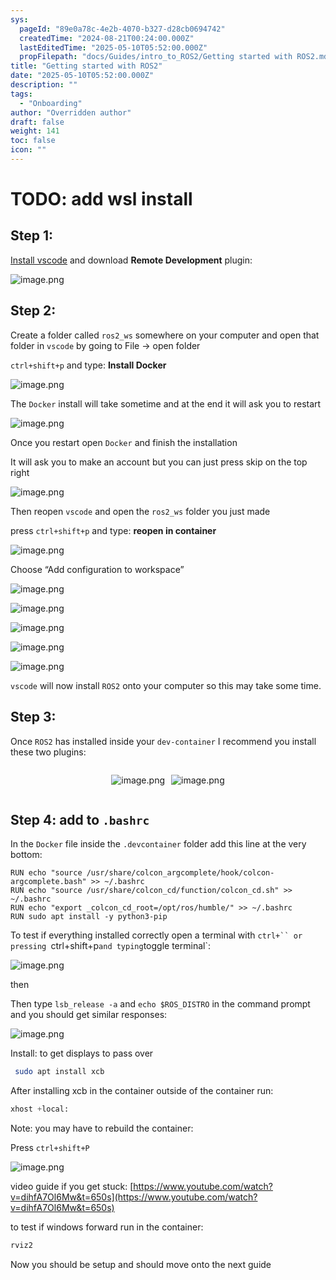 ```yaml
---
sys:
  pageId: "89e0a78c-4e2b-4070-b327-d28cb0694742"
  createdTime: "2024-08-21T00:24:00.000Z"
  lastEditedTime: "2025-05-10T05:52:00.000Z"
  propFilepath: "docs/Guides/intro_to_ROS2/Getting started with ROS2.md"
title: "Getting started with ROS2"
date: "2025-05-10T05:52:00.000Z"
description: ""
tags:
  - "Onboarding"
author: "Overridden author"
draft: false
weight: 141
toc: false
icon: ""
---
```


# TODO: add wsl install

## Step 1:

[Install vscode](https://code.visualstudio.com/download) and download **Remote Development** plugin:

![image.png](https://prod-files-secure.s3.us-west-2.amazonaws.com/d518164a-d88e-44d1-a4ee-3adb3bd8bce0/efb52993-1881-4a40-b95e-6f020334f022/image.png?X-Amz-Algorithm=AWS4-HMAC-SHA256&X-Amz-Content-Sha256=UNSIGNED-PAYLOAD&X-Amz-Credential=ASIAZI2LB4663AB4J35K%2F20250525%2Fus-west-2%2Fs3%2Faws4_request&X-Amz-Date=20250525T061131Z&X-Amz-Expires=3600&X-Amz-Security-Token=IQoJb3JpZ2luX2VjEF0aCXVzLXdlc3QtMiJIMEYCIQD9ywJVVHdoUk1uds4hURXyFS1l%2BrmFz2Pi%2BnmH7AyfYgIhAOHlYHZ7VQ9WrMzOeXfUyF0gk6ZJJymxlng9500BRGEqKv8DCCYQABoMNjM3NDIzMTgzODA1IgxV0Ddn74JGfl1rQH0q3AOJSmIa0scFFOfkXIug1bM%2B11gHPodHJVDVgBdc7VzlYPyWiMv%2B0Tg9ygnuJItBIvDsvwpckaVI6J1sOb9ZFq8jW%2FPQTQf89RW0edk2cuqdsp08kVh%2B2gKm2InjHGjTRYh2wSYmLhKb8YlaUxhiBqFV91v9l5shtPidAuDmWCsQdELYujEk6u2TsU6DLX8f%2BHLsIuX0tfwvo0HjATcXl%2BvzgJYhGydfnOB6RWeZGnWRMFJoUYzZKMkgCG%2Ft%2BwY0g%2BwsbZ1v8gVnFF2Rp%2BQKg7CcSOwm420eDXKK3ejgfE4uLBTg4MAX%2Bli2aL%2B1%2FNSiaq0q%2BDVEU7mKSaG%2Br%2BwnMm2DT8AF1nveRj1AMxIeXDDrElstLBMYSFIoUvdmax7NliBJwcxfwTq0MiGQzQADmg3CYOUJdxtnWo2xWPTTKkNz%2BQSGjVRjGrM%2F%2B%2BOkz6yQArYcM61qQslPOu5H80orU%2BJP63OYLWL0laI0JSuRTrKIO%2BBEsyjZzU23v2n6%2BoylD%2FZQfgFWv7m32WDcgDVZNRsXmb9hkA4dONwABWYjeuNAVGGOa5Oq4M48GVk783t%2B29f8i4CtHl26NxkvXHzToUdhoSg4ox1BXRObIl9l4ZiVIGVPAgm8UyFfYvouuTCpucrBBjqkATr5eKni9LhDNEtN09EStTZlB1PWROK2r%2FcGOq4t852h%2FQL6rp6dtxVA%2Bt4HMFGscwuw%2BnYrkkvD76hvl2TePh1hILeIIJ2rqiDgW1RZ8bGr1%2F2B8yDxTcBmJEsx%2BCLE89z2922K5eSBFNCqf%2FPswDI6VUUsnxbqvSDjiVi%2FMxxLUNuAnc8VCYOsBOVVqSpN9j9PoTgGPQO2aoG%2BZuMGLZDveUY2&X-Amz-Signature=0ea0c599107c902e5cbb315c8b27945b7b554a910532559238e234319d50ff5f&X-Amz-SignedHeaders=host&x-id=GetObject)

## Step 2:

Create a folder called `ros2_ws` somewhere on your computer and open that folder in `vscode` by going to File → open folder 

`ctrl+shift+p` and type: **Install Docker**

![image.png](https://prod-files-secure.s3.us-west-2.amazonaws.com/d518164a-d88e-44d1-a4ee-3adb3bd8bce0/2269dc0e-1cd5-47ff-bceb-c04ad9b2eab0/image.png?X-Amz-Algorithm=AWS4-HMAC-SHA256&X-Amz-Content-Sha256=UNSIGNED-PAYLOAD&X-Amz-Credential=ASIAZI2LB4663AB4J35K%2F20250525%2Fus-west-2%2Fs3%2Faws4_request&X-Amz-Date=20250525T061131Z&X-Amz-Expires=3600&X-Amz-Security-Token=IQoJb3JpZ2luX2VjEF0aCXVzLXdlc3QtMiJIMEYCIQD9ywJVVHdoUk1uds4hURXyFS1l%2BrmFz2Pi%2BnmH7AyfYgIhAOHlYHZ7VQ9WrMzOeXfUyF0gk6ZJJymxlng9500BRGEqKv8DCCYQABoMNjM3NDIzMTgzODA1IgxV0Ddn74JGfl1rQH0q3AOJSmIa0scFFOfkXIug1bM%2B11gHPodHJVDVgBdc7VzlYPyWiMv%2B0Tg9ygnuJItBIvDsvwpckaVI6J1sOb9ZFq8jW%2FPQTQf89RW0edk2cuqdsp08kVh%2B2gKm2InjHGjTRYh2wSYmLhKb8YlaUxhiBqFV91v9l5shtPidAuDmWCsQdELYujEk6u2TsU6DLX8f%2BHLsIuX0tfwvo0HjATcXl%2BvzgJYhGydfnOB6RWeZGnWRMFJoUYzZKMkgCG%2Ft%2BwY0g%2BwsbZ1v8gVnFF2Rp%2BQKg7CcSOwm420eDXKK3ejgfE4uLBTg4MAX%2Bli2aL%2B1%2FNSiaq0q%2BDVEU7mKSaG%2Br%2BwnMm2DT8AF1nveRj1AMxIeXDDrElstLBMYSFIoUvdmax7NliBJwcxfwTq0MiGQzQADmg3CYOUJdxtnWo2xWPTTKkNz%2BQSGjVRjGrM%2F%2B%2BOkz6yQArYcM61qQslPOu5H80orU%2BJP63OYLWL0laI0JSuRTrKIO%2BBEsyjZzU23v2n6%2BoylD%2FZQfgFWv7m32WDcgDVZNRsXmb9hkA4dONwABWYjeuNAVGGOa5Oq4M48GVk783t%2B29f8i4CtHl26NxkvXHzToUdhoSg4ox1BXRObIl9l4ZiVIGVPAgm8UyFfYvouuTCpucrBBjqkATr5eKni9LhDNEtN09EStTZlB1PWROK2r%2FcGOq4t852h%2FQL6rp6dtxVA%2Bt4HMFGscwuw%2BnYrkkvD76hvl2TePh1hILeIIJ2rqiDgW1RZ8bGr1%2F2B8yDxTcBmJEsx%2BCLE89z2922K5eSBFNCqf%2FPswDI6VUUsnxbqvSDjiVi%2FMxxLUNuAnc8VCYOsBOVVqSpN9j9PoTgGPQO2aoG%2BZuMGLZDveUY2&X-Amz-Signature=86fc0a078dc55487a769b10220373a72a259293991474f2abdd5d2ddce39ed84&X-Amz-SignedHeaders=host&x-id=GetObject)

The `Docker` install will take sometime and at the end it will ask you to restart

![image.png](https://prod-files-secure.s3.us-west-2.amazonaws.com/d518164a-d88e-44d1-a4ee-3adb3bd8bce0/ed233f78-be33-4b1f-b89c-9c346c0e961e/image.png?X-Amz-Algorithm=AWS4-HMAC-SHA256&X-Amz-Content-Sha256=UNSIGNED-PAYLOAD&X-Amz-Credential=ASIAZI2LB4663AB4J35K%2F20250525%2Fus-west-2%2Fs3%2Faws4_request&X-Amz-Date=20250525T061131Z&X-Amz-Expires=3600&X-Amz-Security-Token=IQoJb3JpZ2luX2VjEF0aCXVzLXdlc3QtMiJIMEYCIQD9ywJVVHdoUk1uds4hURXyFS1l%2BrmFz2Pi%2BnmH7AyfYgIhAOHlYHZ7VQ9WrMzOeXfUyF0gk6ZJJymxlng9500BRGEqKv8DCCYQABoMNjM3NDIzMTgzODA1IgxV0Ddn74JGfl1rQH0q3AOJSmIa0scFFOfkXIug1bM%2B11gHPodHJVDVgBdc7VzlYPyWiMv%2B0Tg9ygnuJItBIvDsvwpckaVI6J1sOb9ZFq8jW%2FPQTQf89RW0edk2cuqdsp08kVh%2B2gKm2InjHGjTRYh2wSYmLhKb8YlaUxhiBqFV91v9l5shtPidAuDmWCsQdELYujEk6u2TsU6DLX8f%2BHLsIuX0tfwvo0HjATcXl%2BvzgJYhGydfnOB6RWeZGnWRMFJoUYzZKMkgCG%2Ft%2BwY0g%2BwsbZ1v8gVnFF2Rp%2BQKg7CcSOwm420eDXKK3ejgfE4uLBTg4MAX%2Bli2aL%2B1%2FNSiaq0q%2BDVEU7mKSaG%2Br%2BwnMm2DT8AF1nveRj1AMxIeXDDrElstLBMYSFIoUvdmax7NliBJwcxfwTq0MiGQzQADmg3CYOUJdxtnWo2xWPTTKkNz%2BQSGjVRjGrM%2F%2B%2BOkz6yQArYcM61qQslPOu5H80orU%2BJP63OYLWL0laI0JSuRTrKIO%2BBEsyjZzU23v2n6%2BoylD%2FZQfgFWv7m32WDcgDVZNRsXmb9hkA4dONwABWYjeuNAVGGOa5Oq4M48GVk783t%2B29f8i4CtHl26NxkvXHzToUdhoSg4ox1BXRObIl9l4ZiVIGVPAgm8UyFfYvouuTCpucrBBjqkATr5eKni9LhDNEtN09EStTZlB1PWROK2r%2FcGOq4t852h%2FQL6rp6dtxVA%2Bt4HMFGscwuw%2BnYrkkvD76hvl2TePh1hILeIIJ2rqiDgW1RZ8bGr1%2F2B8yDxTcBmJEsx%2BCLE89z2922K5eSBFNCqf%2FPswDI6VUUsnxbqvSDjiVi%2FMxxLUNuAnc8VCYOsBOVVqSpN9j9PoTgGPQO2aoG%2BZuMGLZDveUY2&X-Amz-Signature=eee2833df2a9f0a9edda251acbd3dab8605352c8cdc67c1a99b0a74aa70ebb98&X-Amz-SignedHeaders=host&x-id=GetObject)

Once you restart open `Docker` and finish the installation

It will ask you to make an account but you can just press skip on the top right

![image.png](https://prod-files-secure.s3.us-west-2.amazonaws.com/d518164a-d88e-44d1-a4ee-3adb3bd8bce0/21010ad9-1659-4fd9-9f59-9932a09b2a3d/image.png?X-Amz-Algorithm=AWS4-HMAC-SHA256&X-Amz-Content-Sha256=UNSIGNED-PAYLOAD&X-Amz-Credential=ASIAZI2LB4663AB4J35K%2F20250525%2Fus-west-2%2Fs3%2Faws4_request&X-Amz-Date=20250525T061131Z&X-Amz-Expires=3600&X-Amz-Security-Token=IQoJb3JpZ2luX2VjEF0aCXVzLXdlc3QtMiJIMEYCIQD9ywJVVHdoUk1uds4hURXyFS1l%2BrmFz2Pi%2BnmH7AyfYgIhAOHlYHZ7VQ9WrMzOeXfUyF0gk6ZJJymxlng9500BRGEqKv8DCCYQABoMNjM3NDIzMTgzODA1IgxV0Ddn74JGfl1rQH0q3AOJSmIa0scFFOfkXIug1bM%2B11gHPodHJVDVgBdc7VzlYPyWiMv%2B0Tg9ygnuJItBIvDsvwpckaVI6J1sOb9ZFq8jW%2FPQTQf89RW0edk2cuqdsp08kVh%2B2gKm2InjHGjTRYh2wSYmLhKb8YlaUxhiBqFV91v9l5shtPidAuDmWCsQdELYujEk6u2TsU6DLX8f%2BHLsIuX0tfwvo0HjATcXl%2BvzgJYhGydfnOB6RWeZGnWRMFJoUYzZKMkgCG%2Ft%2BwY0g%2BwsbZ1v8gVnFF2Rp%2BQKg7CcSOwm420eDXKK3ejgfE4uLBTg4MAX%2Bli2aL%2B1%2FNSiaq0q%2BDVEU7mKSaG%2Br%2BwnMm2DT8AF1nveRj1AMxIeXDDrElstLBMYSFIoUvdmax7NliBJwcxfwTq0MiGQzQADmg3CYOUJdxtnWo2xWPTTKkNz%2BQSGjVRjGrM%2F%2B%2BOkz6yQArYcM61qQslPOu5H80orU%2BJP63OYLWL0laI0JSuRTrKIO%2BBEsyjZzU23v2n6%2BoylD%2FZQfgFWv7m32WDcgDVZNRsXmb9hkA4dONwABWYjeuNAVGGOa5Oq4M48GVk783t%2B29f8i4CtHl26NxkvXHzToUdhoSg4ox1BXRObIl9l4ZiVIGVPAgm8UyFfYvouuTCpucrBBjqkATr5eKni9LhDNEtN09EStTZlB1PWROK2r%2FcGOq4t852h%2FQL6rp6dtxVA%2Bt4HMFGscwuw%2BnYrkkvD76hvl2TePh1hILeIIJ2rqiDgW1RZ8bGr1%2F2B8yDxTcBmJEsx%2BCLE89z2922K5eSBFNCqf%2FPswDI6VUUsnxbqvSDjiVi%2FMxxLUNuAnc8VCYOsBOVVqSpN9j9PoTgGPQO2aoG%2BZuMGLZDveUY2&X-Amz-Signature=4e22595a1732f0e56c1960abcef7238c32ee82e0bc8e6e706ae22ebf95832f75&X-Amz-SignedHeaders=host&x-id=GetObject)

Then reopen `vscode` and open the `ros2_ws` folder you just made

press `ctrl+shift+p` and type: **reopen in container**

![image.png](https://prod-files-secure.s3.us-west-2.amazonaws.com/d518164a-d88e-44d1-a4ee-3adb3bd8bce0/4e93b8c2-41ad-488c-8095-c74205196118/image.png?X-Amz-Algorithm=AWS4-HMAC-SHA256&X-Amz-Content-Sha256=UNSIGNED-PAYLOAD&X-Amz-Credential=ASIAZI2LB4663AB4J35K%2F20250525%2Fus-west-2%2Fs3%2Faws4_request&X-Amz-Date=20250525T061131Z&X-Amz-Expires=3600&X-Amz-Security-Token=IQoJb3JpZ2luX2VjEF0aCXVzLXdlc3QtMiJIMEYCIQD9ywJVVHdoUk1uds4hURXyFS1l%2BrmFz2Pi%2BnmH7AyfYgIhAOHlYHZ7VQ9WrMzOeXfUyF0gk6ZJJymxlng9500BRGEqKv8DCCYQABoMNjM3NDIzMTgzODA1IgxV0Ddn74JGfl1rQH0q3AOJSmIa0scFFOfkXIug1bM%2B11gHPodHJVDVgBdc7VzlYPyWiMv%2B0Tg9ygnuJItBIvDsvwpckaVI6J1sOb9ZFq8jW%2FPQTQf89RW0edk2cuqdsp08kVh%2B2gKm2InjHGjTRYh2wSYmLhKb8YlaUxhiBqFV91v9l5shtPidAuDmWCsQdELYujEk6u2TsU6DLX8f%2BHLsIuX0tfwvo0HjATcXl%2BvzgJYhGydfnOB6RWeZGnWRMFJoUYzZKMkgCG%2Ft%2BwY0g%2BwsbZ1v8gVnFF2Rp%2BQKg7CcSOwm420eDXKK3ejgfE4uLBTg4MAX%2Bli2aL%2B1%2FNSiaq0q%2BDVEU7mKSaG%2Br%2BwnMm2DT8AF1nveRj1AMxIeXDDrElstLBMYSFIoUvdmax7NliBJwcxfwTq0MiGQzQADmg3CYOUJdxtnWo2xWPTTKkNz%2BQSGjVRjGrM%2F%2B%2BOkz6yQArYcM61qQslPOu5H80orU%2BJP63OYLWL0laI0JSuRTrKIO%2BBEsyjZzU23v2n6%2BoylD%2FZQfgFWv7m32WDcgDVZNRsXmb9hkA4dONwABWYjeuNAVGGOa5Oq4M48GVk783t%2B29f8i4CtHl26NxkvXHzToUdhoSg4ox1BXRObIl9l4ZiVIGVPAgm8UyFfYvouuTCpucrBBjqkATr5eKni9LhDNEtN09EStTZlB1PWROK2r%2FcGOq4t852h%2FQL6rp6dtxVA%2Bt4HMFGscwuw%2BnYrkkvD76hvl2TePh1hILeIIJ2rqiDgW1RZ8bGr1%2F2B8yDxTcBmJEsx%2BCLE89z2922K5eSBFNCqf%2FPswDI6VUUsnxbqvSDjiVi%2FMxxLUNuAnc8VCYOsBOVVqSpN9j9PoTgGPQO2aoG%2BZuMGLZDveUY2&X-Amz-Signature=10e94eaa8db86b8fa7609e4620d3db65f908d1f3bff1f66f0391877fd18f7415&X-Amz-SignedHeaders=host&x-id=GetObject)

Choose “Add configuration to workspace”

![image.png](https://prod-files-secure.s3.us-west-2.amazonaws.com/d518164a-d88e-44d1-a4ee-3adb3bd8bce0/9560b282-5060-4989-ba37-97e7b2c22476/image.png?X-Amz-Algorithm=AWS4-HMAC-SHA256&X-Amz-Content-Sha256=UNSIGNED-PAYLOAD&X-Amz-Credential=ASIAZI2LB4663AB4J35K%2F20250525%2Fus-west-2%2Fs3%2Faws4_request&X-Amz-Date=20250525T061131Z&X-Amz-Expires=3600&X-Amz-Security-Token=IQoJb3JpZ2luX2VjEF0aCXVzLXdlc3QtMiJIMEYCIQD9ywJVVHdoUk1uds4hURXyFS1l%2BrmFz2Pi%2BnmH7AyfYgIhAOHlYHZ7VQ9WrMzOeXfUyF0gk6ZJJymxlng9500BRGEqKv8DCCYQABoMNjM3NDIzMTgzODA1IgxV0Ddn74JGfl1rQH0q3AOJSmIa0scFFOfkXIug1bM%2B11gHPodHJVDVgBdc7VzlYPyWiMv%2B0Tg9ygnuJItBIvDsvwpckaVI6J1sOb9ZFq8jW%2FPQTQf89RW0edk2cuqdsp08kVh%2B2gKm2InjHGjTRYh2wSYmLhKb8YlaUxhiBqFV91v9l5shtPidAuDmWCsQdELYujEk6u2TsU6DLX8f%2BHLsIuX0tfwvo0HjATcXl%2BvzgJYhGydfnOB6RWeZGnWRMFJoUYzZKMkgCG%2Ft%2BwY0g%2BwsbZ1v8gVnFF2Rp%2BQKg7CcSOwm420eDXKK3ejgfE4uLBTg4MAX%2Bli2aL%2B1%2FNSiaq0q%2BDVEU7mKSaG%2Br%2BwnMm2DT8AF1nveRj1AMxIeXDDrElstLBMYSFIoUvdmax7NliBJwcxfwTq0MiGQzQADmg3CYOUJdxtnWo2xWPTTKkNz%2BQSGjVRjGrM%2F%2B%2BOkz6yQArYcM61qQslPOu5H80orU%2BJP63OYLWL0laI0JSuRTrKIO%2BBEsyjZzU23v2n6%2BoylD%2FZQfgFWv7m32WDcgDVZNRsXmb9hkA4dONwABWYjeuNAVGGOa5Oq4M48GVk783t%2B29f8i4CtHl26NxkvXHzToUdhoSg4ox1BXRObIl9l4ZiVIGVPAgm8UyFfYvouuTCpucrBBjqkATr5eKni9LhDNEtN09EStTZlB1PWROK2r%2FcGOq4t852h%2FQL6rp6dtxVA%2Bt4HMFGscwuw%2BnYrkkvD76hvl2TePh1hILeIIJ2rqiDgW1RZ8bGr1%2F2B8yDxTcBmJEsx%2BCLE89z2922K5eSBFNCqf%2FPswDI6VUUsnxbqvSDjiVi%2FMxxLUNuAnc8VCYOsBOVVqSpN9j9PoTgGPQO2aoG%2BZuMGLZDveUY2&X-Amz-Signature=79794f79666671cecccdfe7c3d7c3a59132af275c7450252bb734c83508bc9ac&X-Amz-SignedHeaders=host&x-id=GetObject)

![image.png](https://prod-files-secure.s3.us-west-2.amazonaws.com/d518164a-d88e-44d1-a4ee-3adb3bd8bce0/2ee63f81-886b-48e8-a553-dc6e5eac99e4/image.png?X-Amz-Algorithm=AWS4-HMAC-SHA256&X-Amz-Content-Sha256=UNSIGNED-PAYLOAD&X-Amz-Credential=ASIAZI2LB4663AB4J35K%2F20250525%2Fus-west-2%2Fs3%2Faws4_request&X-Amz-Date=20250525T061131Z&X-Amz-Expires=3600&X-Amz-Security-Token=IQoJb3JpZ2luX2VjEF0aCXVzLXdlc3QtMiJIMEYCIQD9ywJVVHdoUk1uds4hURXyFS1l%2BrmFz2Pi%2BnmH7AyfYgIhAOHlYHZ7VQ9WrMzOeXfUyF0gk6ZJJymxlng9500BRGEqKv8DCCYQABoMNjM3NDIzMTgzODA1IgxV0Ddn74JGfl1rQH0q3AOJSmIa0scFFOfkXIug1bM%2B11gHPodHJVDVgBdc7VzlYPyWiMv%2B0Tg9ygnuJItBIvDsvwpckaVI6J1sOb9ZFq8jW%2FPQTQf89RW0edk2cuqdsp08kVh%2B2gKm2InjHGjTRYh2wSYmLhKb8YlaUxhiBqFV91v9l5shtPidAuDmWCsQdELYujEk6u2TsU6DLX8f%2BHLsIuX0tfwvo0HjATcXl%2BvzgJYhGydfnOB6RWeZGnWRMFJoUYzZKMkgCG%2Ft%2BwY0g%2BwsbZ1v8gVnFF2Rp%2BQKg7CcSOwm420eDXKK3ejgfE4uLBTg4MAX%2Bli2aL%2B1%2FNSiaq0q%2BDVEU7mKSaG%2Br%2BwnMm2DT8AF1nveRj1AMxIeXDDrElstLBMYSFIoUvdmax7NliBJwcxfwTq0MiGQzQADmg3CYOUJdxtnWo2xWPTTKkNz%2BQSGjVRjGrM%2F%2B%2BOkz6yQArYcM61qQslPOu5H80orU%2BJP63OYLWL0laI0JSuRTrKIO%2BBEsyjZzU23v2n6%2BoylD%2FZQfgFWv7m32WDcgDVZNRsXmb9hkA4dONwABWYjeuNAVGGOa5Oq4M48GVk783t%2B29f8i4CtHl26NxkvXHzToUdhoSg4ox1BXRObIl9l4ZiVIGVPAgm8UyFfYvouuTCpucrBBjqkATr5eKni9LhDNEtN09EStTZlB1PWROK2r%2FcGOq4t852h%2FQL6rp6dtxVA%2Bt4HMFGscwuw%2BnYrkkvD76hvl2TePh1hILeIIJ2rqiDgW1RZ8bGr1%2F2B8yDxTcBmJEsx%2BCLE89z2922K5eSBFNCqf%2FPswDI6VUUsnxbqvSDjiVi%2FMxxLUNuAnc8VCYOsBOVVqSpN9j9PoTgGPQO2aoG%2BZuMGLZDveUY2&X-Amz-Signature=2201c55d67ed0735bc0008376815ea8a43b1430c62218340bf9c80ee1139fc2c&X-Amz-SignedHeaders=host&x-id=GetObject)

![image.png](https://prod-files-secure.s3.us-west-2.amazonaws.com/d518164a-d88e-44d1-a4ee-3adb3bd8bce0/ae1580b2-b048-407e-aed9-b584224a7a04/image.png?X-Amz-Algorithm=AWS4-HMAC-SHA256&X-Amz-Content-Sha256=UNSIGNED-PAYLOAD&X-Amz-Credential=ASIAZI2LB4663AB4J35K%2F20250525%2Fus-west-2%2Fs3%2Faws4_request&X-Amz-Date=20250525T061131Z&X-Amz-Expires=3600&X-Amz-Security-Token=IQoJb3JpZ2luX2VjEF0aCXVzLXdlc3QtMiJIMEYCIQD9ywJVVHdoUk1uds4hURXyFS1l%2BrmFz2Pi%2BnmH7AyfYgIhAOHlYHZ7VQ9WrMzOeXfUyF0gk6ZJJymxlng9500BRGEqKv8DCCYQABoMNjM3NDIzMTgzODA1IgxV0Ddn74JGfl1rQH0q3AOJSmIa0scFFOfkXIug1bM%2B11gHPodHJVDVgBdc7VzlYPyWiMv%2B0Tg9ygnuJItBIvDsvwpckaVI6J1sOb9ZFq8jW%2FPQTQf89RW0edk2cuqdsp08kVh%2B2gKm2InjHGjTRYh2wSYmLhKb8YlaUxhiBqFV91v9l5shtPidAuDmWCsQdELYujEk6u2TsU6DLX8f%2BHLsIuX0tfwvo0HjATcXl%2BvzgJYhGydfnOB6RWeZGnWRMFJoUYzZKMkgCG%2Ft%2BwY0g%2BwsbZ1v8gVnFF2Rp%2BQKg7CcSOwm420eDXKK3ejgfE4uLBTg4MAX%2Bli2aL%2B1%2FNSiaq0q%2BDVEU7mKSaG%2Br%2BwnMm2DT8AF1nveRj1AMxIeXDDrElstLBMYSFIoUvdmax7NliBJwcxfwTq0MiGQzQADmg3CYOUJdxtnWo2xWPTTKkNz%2BQSGjVRjGrM%2F%2B%2BOkz6yQArYcM61qQslPOu5H80orU%2BJP63OYLWL0laI0JSuRTrKIO%2BBEsyjZzU23v2n6%2BoylD%2FZQfgFWv7m32WDcgDVZNRsXmb9hkA4dONwABWYjeuNAVGGOa5Oq4M48GVk783t%2B29f8i4CtHl26NxkvXHzToUdhoSg4ox1BXRObIl9l4ZiVIGVPAgm8UyFfYvouuTCpucrBBjqkATr5eKni9LhDNEtN09EStTZlB1PWROK2r%2FcGOq4t852h%2FQL6rp6dtxVA%2Bt4HMFGscwuw%2BnYrkkvD76hvl2TePh1hILeIIJ2rqiDgW1RZ8bGr1%2F2B8yDxTcBmJEsx%2BCLE89z2922K5eSBFNCqf%2FPswDI6VUUsnxbqvSDjiVi%2FMxxLUNuAnc8VCYOsBOVVqSpN9j9PoTgGPQO2aoG%2BZuMGLZDveUY2&X-Amz-Signature=a0af4049e6eadd0272402c08147dd9e093ce971bb938b3be69c1d4d1c8aa75d8&X-Amz-SignedHeaders=host&x-id=GetObject)

![image.png](https://prod-files-secure.s3.us-west-2.amazonaws.com/d518164a-d88e-44d1-a4ee-3adb3bd8bce0/53255b28-f75e-430f-b9e3-c0ac8577e42b/image.png?X-Amz-Algorithm=AWS4-HMAC-SHA256&X-Amz-Content-Sha256=UNSIGNED-PAYLOAD&X-Amz-Credential=ASIAZI2LB4663AB4J35K%2F20250525%2Fus-west-2%2Fs3%2Faws4_request&X-Amz-Date=20250525T061131Z&X-Amz-Expires=3600&X-Amz-Security-Token=IQoJb3JpZ2luX2VjEF0aCXVzLXdlc3QtMiJIMEYCIQD9ywJVVHdoUk1uds4hURXyFS1l%2BrmFz2Pi%2BnmH7AyfYgIhAOHlYHZ7VQ9WrMzOeXfUyF0gk6ZJJymxlng9500BRGEqKv8DCCYQABoMNjM3NDIzMTgzODA1IgxV0Ddn74JGfl1rQH0q3AOJSmIa0scFFOfkXIug1bM%2B11gHPodHJVDVgBdc7VzlYPyWiMv%2B0Tg9ygnuJItBIvDsvwpckaVI6J1sOb9ZFq8jW%2FPQTQf89RW0edk2cuqdsp08kVh%2B2gKm2InjHGjTRYh2wSYmLhKb8YlaUxhiBqFV91v9l5shtPidAuDmWCsQdELYujEk6u2TsU6DLX8f%2BHLsIuX0tfwvo0HjATcXl%2BvzgJYhGydfnOB6RWeZGnWRMFJoUYzZKMkgCG%2Ft%2BwY0g%2BwsbZ1v8gVnFF2Rp%2BQKg7CcSOwm420eDXKK3ejgfE4uLBTg4MAX%2Bli2aL%2B1%2FNSiaq0q%2BDVEU7mKSaG%2Br%2BwnMm2DT8AF1nveRj1AMxIeXDDrElstLBMYSFIoUvdmax7NliBJwcxfwTq0MiGQzQADmg3CYOUJdxtnWo2xWPTTKkNz%2BQSGjVRjGrM%2F%2B%2BOkz6yQArYcM61qQslPOu5H80orU%2BJP63OYLWL0laI0JSuRTrKIO%2BBEsyjZzU23v2n6%2BoylD%2FZQfgFWv7m32WDcgDVZNRsXmb9hkA4dONwABWYjeuNAVGGOa5Oq4M48GVk783t%2B29f8i4CtHl26NxkvXHzToUdhoSg4ox1BXRObIl9l4ZiVIGVPAgm8UyFfYvouuTCpucrBBjqkATr5eKni9LhDNEtN09EStTZlB1PWROK2r%2FcGOq4t852h%2FQL6rp6dtxVA%2Bt4HMFGscwuw%2BnYrkkvD76hvl2TePh1hILeIIJ2rqiDgW1RZ8bGr1%2F2B8yDxTcBmJEsx%2BCLE89z2922K5eSBFNCqf%2FPswDI6VUUsnxbqvSDjiVi%2FMxxLUNuAnc8VCYOsBOVVqSpN9j9PoTgGPQO2aoG%2BZuMGLZDveUY2&X-Amz-Signature=194878d1e12d5698dd50afd4eb124062091f5ceab0d6b18ff2a3ffff18ca24ae&X-Amz-SignedHeaders=host&x-id=GetObject)

![image.png](https://prod-files-secure.s3.us-west-2.amazonaws.com/d518164a-d88e-44d1-a4ee-3adb3bd8bce0/7c562767-5af9-4ffb-97d1-327bcdf4ee00/image.png?X-Amz-Algorithm=AWS4-HMAC-SHA256&X-Amz-Content-Sha256=UNSIGNED-PAYLOAD&X-Amz-Credential=ASIAZI2LB4663AB4J35K%2F20250525%2Fus-west-2%2Fs3%2Faws4_request&X-Amz-Date=20250525T061131Z&X-Amz-Expires=3600&X-Amz-Security-Token=IQoJb3JpZ2luX2VjEF0aCXVzLXdlc3QtMiJIMEYCIQD9ywJVVHdoUk1uds4hURXyFS1l%2BrmFz2Pi%2BnmH7AyfYgIhAOHlYHZ7VQ9WrMzOeXfUyF0gk6ZJJymxlng9500BRGEqKv8DCCYQABoMNjM3NDIzMTgzODA1IgxV0Ddn74JGfl1rQH0q3AOJSmIa0scFFOfkXIug1bM%2B11gHPodHJVDVgBdc7VzlYPyWiMv%2B0Tg9ygnuJItBIvDsvwpckaVI6J1sOb9ZFq8jW%2FPQTQf89RW0edk2cuqdsp08kVh%2B2gKm2InjHGjTRYh2wSYmLhKb8YlaUxhiBqFV91v9l5shtPidAuDmWCsQdELYujEk6u2TsU6DLX8f%2BHLsIuX0tfwvo0HjATcXl%2BvzgJYhGydfnOB6RWeZGnWRMFJoUYzZKMkgCG%2Ft%2BwY0g%2BwsbZ1v8gVnFF2Rp%2BQKg7CcSOwm420eDXKK3ejgfE4uLBTg4MAX%2Bli2aL%2B1%2FNSiaq0q%2BDVEU7mKSaG%2Br%2BwnMm2DT8AF1nveRj1AMxIeXDDrElstLBMYSFIoUvdmax7NliBJwcxfwTq0MiGQzQADmg3CYOUJdxtnWo2xWPTTKkNz%2BQSGjVRjGrM%2F%2B%2BOkz6yQArYcM61qQslPOu5H80orU%2BJP63OYLWL0laI0JSuRTrKIO%2BBEsyjZzU23v2n6%2BoylD%2FZQfgFWv7m32WDcgDVZNRsXmb9hkA4dONwABWYjeuNAVGGOa5Oq4M48GVk783t%2B29f8i4CtHl26NxkvXHzToUdhoSg4ox1BXRObIl9l4ZiVIGVPAgm8UyFfYvouuTCpucrBBjqkATr5eKni9LhDNEtN09EStTZlB1PWROK2r%2FcGOq4t852h%2FQL6rp6dtxVA%2Bt4HMFGscwuw%2BnYrkkvD76hvl2TePh1hILeIIJ2rqiDgW1RZ8bGr1%2F2B8yDxTcBmJEsx%2BCLE89z2922K5eSBFNCqf%2FPswDI6VUUsnxbqvSDjiVi%2FMxxLUNuAnc8VCYOsBOVVqSpN9j9PoTgGPQO2aoG%2BZuMGLZDveUY2&X-Amz-Signature=6323035b955f640720fbfde0efa572b2e07c27d66575444d10632f294023b167&X-Amz-SignedHeaders=host&x-id=GetObject)

`vscode` will now install `ROS2` onto your computer so this may take some time.

## Step 3:

Once `ROS2` has installed inside your `dev-container` I recommend you install these two plugins:

<div style="display: flex;flex-direction: row; column-gap:10px; max-width: 630px;justify-content: center;">
<div>

![image.png](https://prod-files-secure.s3.us-west-2.amazonaws.com/d518164a-d88e-44d1-a4ee-3adb3bd8bce0/3fc3d550-5a54-4ba1-ba6b-faa01cdb7369/image.png?X-Amz-Algorithm=AWS4-HMAC-SHA256&X-Amz-Content-Sha256=UNSIGNED-PAYLOAD&X-Amz-Credential=ASIAZI2LB466UA65ULAY%2F20250525%2Fus-west-2%2Fs3%2Faws4_request&X-Amz-Date=20250525T061135Z&X-Amz-Expires=3600&X-Amz-Security-Token=IQoJb3JpZ2luX2VjEF0aCXVzLXdlc3QtMiJGMEQCIC8ZADXpm5sRV7h6qzdM5alFtuiqtv5udJXpWPKT4vXcAiBXBRpdRw3FS4cl3GgeLerFjplYrmvNA0G70OT0g3%2FlMir%2FAwgmEAAaDDYzNzQyMzE4MzgwNSIMvhzWaFIgUaNwzeePKtwDEn9kY48Hus1usnpxF5Hw1U4r%2BcJS3W6h4Zmq%2BZP%2FX74pLYGkDlGKyZpbRbSZ9BRK9Wu8NblhKnq0SYIlRt5ZUxqBqEzkcOLw6ez6lF8CSeMwWpdBQGuD8VXtHxANEStxYsLOde%2FgTqCJI9WWtf5Cz1uzCNQVzM98pOAFZet%2FExxwgYEQf784%2BZr8elNfkOzt3GTKBn808kIcDlHuRmP%2BG278lI89UMJ%2FSjIbnQHYNUS5jAe6MeQ9D3ULS%2FnmO4Mx98iEBcENkI3V75vFsZtTeUxJzxzWYAF9kDAXnnKEXKawT0ZqSYdEHq08skcQudQ%2FmzPUCSnPH6BxQcBd0DNQFuT5kg%2FxXBqMePe600ezaw51baJAOUI%2FLhmNmUp8J1FLz5NyTOGgr%2B%2F3pjKNy6WslH52VPuZBLKkwXyTcya0CMrYttrLlWLxIbSEsVUbUooCZ1tN2tBW2J9ANc56paPMjzB2DydSXjkwTYIBYs9B3hDbJntxiRjsxmIapfVNq3wAOaLP1Hlx%2Bpc0XrPfXMRMYKRMjAkvrL%2FO%2FqPfKiCDORuisztmzlN6WpLRTQP9pWCyWDoyVGdETJBeXWTiPjoxfP5Van1X6%2B8i3U2hiHsjOaOtqCvfsSQOylCrMh8wj7nKwQY6pgEkhOdwEE78gmCX8AnrwrPjKUHwly8zQPsA0VG5YtpRadgj1mMPINBlHc7b9IFuXYyRpCkbFBpdFaxnXsX6ejVbHnYXJq0%2Fw0t35Hy7hySxs8S88PIuVKs3Y5XGtpD6rArF9PTWBQLR20VrA%2Bqi8AyrS97qy9C1p4voJrxSLVZsqQunOfcmf7AlHAPUVjD4WkqzAA3f14yGtPenefDdRdEJ16WEEOvd&X-Amz-Signature=63a1dbf2ef66bdca4ad029fff247022434b8cbeda1fea15f000ce4cff1c52a09&X-Amz-SignedHeaders=host&x-id=GetObject)

</div>
<div>

![image.png](https://prod-files-secure.s3.us-west-2.amazonaws.com/d518164a-d88e-44d1-a4ee-3adb3bd8bce0/d994cc66-13c2-4093-a5a3-f84cf4601a82/image.png?X-Amz-Algorithm=AWS4-HMAC-SHA256&X-Amz-Content-Sha256=UNSIGNED-PAYLOAD&X-Amz-Credential=ASIAZI2LB466QX3I77P3%2F20250525%2Fus-west-2%2Fs3%2Faws4_request&X-Amz-Date=20250525T061135Z&X-Amz-Expires=3600&X-Amz-Security-Token=IQoJb3JpZ2luX2VjEF0aCXVzLXdlc3QtMiJHMEUCIB54ViWmQ5kr%2BZsHi7buHRq7zyd29xFjsE9gHDWZ8RBWAiEAqxX8LhhpqcZMyZe98gntvCoQWdHU9pFHpguU5EETn%2Fgq%2FwMIJhAAGgw2Mzc0MjMxODM4MDUiDGt2gEo%2FQpMiqbWBDSrcAxM6Kh6Euz%2BjiNoFx1vXx15ZQOKvTDnnlKd4OaPpvbCxrsw%2BD7OewyAM3qpOWqfNMuEGOrSPNxVv4HHrTxXWD24z6sh%2BPsMz7syfSnXLjp9b158Kp3D31Iy4ua%2BXhxf8aNUn7txqMXIn%2BIVMeH7JQnITUZQU7F%2BnP6TdlEOsFevwMWAx%2FpL5z3MjlOCdf%2BgkeNwVjg7c%2FEupyxqoDRzdm2He42ydPS4OKNv1IVM2HCfuyBZrG7XSby9%2F9%2Fw0OXMJNQ2aomsGHPJrea7X4BPg%2FdCv%2Bu8OehOuZgRZ2mAG%2BEh8yF5d4fQRRXeH%2BCywC9MH59T1XCm6FJJtehoU6twH%2FDtHoG6sSl9QGRoGsi%2Fwlm4xNJcFjnI%2BFsiZAdemG2XyNtVMficGhV3UvQyrjxvrR7YcCQkJxz1a1br2xZNz%2B69ot8Zl0D%2B0JXOwCy%2FAQyddi22DvhRPkFGwRAjSRgoMKjQx%2F8isS1ff3KwWictF88AGi9HWTSu5YgiFzamiqKen6gn%2FhmB1GWeadSabdJxiMZGq5laKRWFIdqudBaHk2KSzuR120KVWzOGvFY4OHWfD6F7sIfcLYuSh%2FW0eIMmoRIVmOWa8cte1ndecoT1eQ%2FO2uuIzxwYvSA01J%2FmtMLLKysEGOqUBWs2WOFOpw7qsXAaA4FxGFzNgZM5lQbijQoRlVo9t9oNO7j5OqA9ecg1fU9dEW2FIhbSLvx7b2VC2CICBqDMB2zxE%2FhjqxAjlaCmrXLLtsF5FWFAXblJyZKlaJHgYbwO4FejnkUnv1%2BBrMXVcB1s8HtyEatCJpmCTLAog6kqgi%2FdexRxDOyRJ1qOKuB6xX%2FYvQBBqncrrH2Y2TxUzVt0e8lUnvws4&X-Amz-Signature=e86a324545c5ffca3661eb9f93b5911396477986ca48a52c9727266ea7269b59&X-Amz-SignedHeaders=host&x-id=GetObject)

</div>
</div>

## Step 4: add to `.bashrc`

In the `Docker` file inside the `.devcontainer` folder add this line at the very bottom: 

```docker
RUN echo "source /usr/share/colcon_argcomplete/hook/colcon-argcomplete.bash" >> ~/.bashrc
RUN echo "source /usr/share/colcon_cd/function/colcon_cd.sh" >> ~/.bashrc
RUN echo "export _colcon_cd_root=/opt/ros/humble/" >> ~/.bashrc
RUN sudo apt install -y python3-pip 
```

To test if everything installed correctly open a terminal with `ctrl+`` or pressing `ctrl+shift+p` and typing `toggle terminal`:

![image.png](https://prod-files-secure.s3.us-west-2.amazonaws.com/d518164a-d88e-44d1-a4ee-3adb3bd8bce0/6a4943d8-b04e-4c02-9a58-775f3384d1a5/image.png?X-Amz-Algorithm=AWS4-HMAC-SHA256&X-Amz-Content-Sha256=UNSIGNED-PAYLOAD&X-Amz-Credential=ASIAZI2LB4663AB4J35K%2F20250525%2Fus-west-2%2Fs3%2Faws4_request&X-Amz-Date=20250525T061131Z&X-Amz-Expires=3600&X-Amz-Security-Token=IQoJb3JpZ2luX2VjEF0aCXVzLXdlc3QtMiJIMEYCIQD9ywJVVHdoUk1uds4hURXyFS1l%2BrmFz2Pi%2BnmH7AyfYgIhAOHlYHZ7VQ9WrMzOeXfUyF0gk6ZJJymxlng9500BRGEqKv8DCCYQABoMNjM3NDIzMTgzODA1IgxV0Ddn74JGfl1rQH0q3AOJSmIa0scFFOfkXIug1bM%2B11gHPodHJVDVgBdc7VzlYPyWiMv%2B0Tg9ygnuJItBIvDsvwpckaVI6J1sOb9ZFq8jW%2FPQTQf89RW0edk2cuqdsp08kVh%2B2gKm2InjHGjTRYh2wSYmLhKb8YlaUxhiBqFV91v9l5shtPidAuDmWCsQdELYujEk6u2TsU6DLX8f%2BHLsIuX0tfwvo0HjATcXl%2BvzgJYhGydfnOB6RWeZGnWRMFJoUYzZKMkgCG%2Ft%2BwY0g%2BwsbZ1v8gVnFF2Rp%2BQKg7CcSOwm420eDXKK3ejgfE4uLBTg4MAX%2Bli2aL%2B1%2FNSiaq0q%2BDVEU7mKSaG%2Br%2BwnMm2DT8AF1nveRj1AMxIeXDDrElstLBMYSFIoUvdmax7NliBJwcxfwTq0MiGQzQADmg3CYOUJdxtnWo2xWPTTKkNz%2BQSGjVRjGrM%2F%2B%2BOkz6yQArYcM61qQslPOu5H80orU%2BJP63OYLWL0laI0JSuRTrKIO%2BBEsyjZzU23v2n6%2BoylD%2FZQfgFWv7m32WDcgDVZNRsXmb9hkA4dONwABWYjeuNAVGGOa5Oq4M48GVk783t%2B29f8i4CtHl26NxkvXHzToUdhoSg4ox1BXRObIl9l4ZiVIGVPAgm8UyFfYvouuTCpucrBBjqkATr5eKni9LhDNEtN09EStTZlB1PWROK2r%2FcGOq4t852h%2FQL6rp6dtxVA%2Bt4HMFGscwuw%2BnYrkkvD76hvl2TePh1hILeIIJ2rqiDgW1RZ8bGr1%2F2B8yDxTcBmJEsx%2BCLE89z2922K5eSBFNCqf%2FPswDI6VUUsnxbqvSDjiVi%2FMxxLUNuAnc8VCYOsBOVVqSpN9j9PoTgGPQO2aoG%2BZuMGLZDveUY2&X-Amz-Signature=714751d2a15c686419cd52ae5a42a4d1ee307056acd2094f0b98ee82ee901d0e&X-Amz-SignedHeaders=host&x-id=GetObject)

then 

Then type `lsb_release -a` and `echo $ROS_DISTRO` in the command prompt and you should get similar responses:

![image.png](https://prod-files-secure.s3.us-west-2.amazonaws.com/d518164a-d88e-44d1-a4ee-3adb3bd8bce0/3e635dec-a805-4e85-8b9e-d000e5b71a4e/image.png?X-Amz-Algorithm=AWS4-HMAC-SHA256&X-Amz-Content-Sha256=UNSIGNED-PAYLOAD&X-Amz-Credential=ASIAZI2LB4663AB4J35K%2F20250525%2Fus-west-2%2Fs3%2Faws4_request&X-Amz-Date=20250525T061131Z&X-Amz-Expires=3600&X-Amz-Security-Token=IQoJb3JpZ2luX2VjEF0aCXVzLXdlc3QtMiJIMEYCIQD9ywJVVHdoUk1uds4hURXyFS1l%2BrmFz2Pi%2BnmH7AyfYgIhAOHlYHZ7VQ9WrMzOeXfUyF0gk6ZJJymxlng9500BRGEqKv8DCCYQABoMNjM3NDIzMTgzODA1IgxV0Ddn74JGfl1rQH0q3AOJSmIa0scFFOfkXIug1bM%2B11gHPodHJVDVgBdc7VzlYPyWiMv%2B0Tg9ygnuJItBIvDsvwpckaVI6J1sOb9ZFq8jW%2FPQTQf89RW0edk2cuqdsp08kVh%2B2gKm2InjHGjTRYh2wSYmLhKb8YlaUxhiBqFV91v9l5shtPidAuDmWCsQdELYujEk6u2TsU6DLX8f%2BHLsIuX0tfwvo0HjATcXl%2BvzgJYhGydfnOB6RWeZGnWRMFJoUYzZKMkgCG%2Ft%2BwY0g%2BwsbZ1v8gVnFF2Rp%2BQKg7CcSOwm420eDXKK3ejgfE4uLBTg4MAX%2Bli2aL%2B1%2FNSiaq0q%2BDVEU7mKSaG%2Br%2BwnMm2DT8AF1nveRj1AMxIeXDDrElstLBMYSFIoUvdmax7NliBJwcxfwTq0MiGQzQADmg3CYOUJdxtnWo2xWPTTKkNz%2BQSGjVRjGrM%2F%2B%2BOkz6yQArYcM61qQslPOu5H80orU%2BJP63OYLWL0laI0JSuRTrKIO%2BBEsyjZzU23v2n6%2BoylD%2FZQfgFWv7m32WDcgDVZNRsXmb9hkA4dONwABWYjeuNAVGGOa5Oq4M48GVk783t%2B29f8i4CtHl26NxkvXHzToUdhoSg4ox1BXRObIl9l4ZiVIGVPAgm8UyFfYvouuTCpucrBBjqkATr5eKni9LhDNEtN09EStTZlB1PWROK2r%2FcGOq4t852h%2FQL6rp6dtxVA%2Bt4HMFGscwuw%2BnYrkkvD76hvl2TePh1hILeIIJ2rqiDgW1RZ8bGr1%2F2B8yDxTcBmJEsx%2BCLE89z2922K5eSBFNCqf%2FPswDI6VUUsnxbqvSDjiVi%2FMxxLUNuAnc8VCYOsBOVVqSpN9j9PoTgGPQO2aoG%2BZuMGLZDveUY2&X-Amz-Signature=8e7e2fe88875c85b97f4920927e3cf0bfe3dcfa5e9d49b206b6afb65cfab66eb&X-Amz-SignedHeaders=host&x-id=GetObject)

Install:  to get displays to pass over

```bash
 sudo apt install xcb
```

After installing xcb in the container outside of the container run:

```python
xhost +local:
```

Note: you may have to rebuild the container:

Press `ctrl+shift+P`

![image.png](https://prod-files-secure.s3.us-west-2.amazonaws.com/d518164a-d88e-44d1-a4ee-3adb3bd8bce0/6c2be660-2618-4c38-9c26-53554f7a0b7b/image.png?X-Amz-Algorithm=AWS4-HMAC-SHA256&X-Amz-Content-Sha256=UNSIGNED-PAYLOAD&X-Amz-Credential=ASIAZI2LB4663AB4J35K%2F20250525%2Fus-west-2%2Fs3%2Faws4_request&X-Amz-Date=20250525T061131Z&X-Amz-Expires=3600&X-Amz-Security-Token=IQoJb3JpZ2luX2VjEF0aCXVzLXdlc3QtMiJIMEYCIQD9ywJVVHdoUk1uds4hURXyFS1l%2BrmFz2Pi%2BnmH7AyfYgIhAOHlYHZ7VQ9WrMzOeXfUyF0gk6ZJJymxlng9500BRGEqKv8DCCYQABoMNjM3NDIzMTgzODA1IgxV0Ddn74JGfl1rQH0q3AOJSmIa0scFFOfkXIug1bM%2B11gHPodHJVDVgBdc7VzlYPyWiMv%2B0Tg9ygnuJItBIvDsvwpckaVI6J1sOb9ZFq8jW%2FPQTQf89RW0edk2cuqdsp08kVh%2B2gKm2InjHGjTRYh2wSYmLhKb8YlaUxhiBqFV91v9l5shtPidAuDmWCsQdELYujEk6u2TsU6DLX8f%2BHLsIuX0tfwvo0HjATcXl%2BvzgJYhGydfnOB6RWeZGnWRMFJoUYzZKMkgCG%2Ft%2BwY0g%2BwsbZ1v8gVnFF2Rp%2BQKg7CcSOwm420eDXKK3ejgfE4uLBTg4MAX%2Bli2aL%2B1%2FNSiaq0q%2BDVEU7mKSaG%2Br%2BwnMm2DT8AF1nveRj1AMxIeXDDrElstLBMYSFIoUvdmax7NliBJwcxfwTq0MiGQzQADmg3CYOUJdxtnWo2xWPTTKkNz%2BQSGjVRjGrM%2F%2B%2BOkz6yQArYcM61qQslPOu5H80orU%2BJP63OYLWL0laI0JSuRTrKIO%2BBEsyjZzU23v2n6%2BoylD%2FZQfgFWv7m32WDcgDVZNRsXmb9hkA4dONwABWYjeuNAVGGOa5Oq4M48GVk783t%2B29f8i4CtHl26NxkvXHzToUdhoSg4ox1BXRObIl9l4ZiVIGVPAgm8UyFfYvouuTCpucrBBjqkATr5eKni9LhDNEtN09EStTZlB1PWROK2r%2FcGOq4t852h%2FQL6rp6dtxVA%2Bt4HMFGscwuw%2BnYrkkvD76hvl2TePh1hILeIIJ2rqiDgW1RZ8bGr1%2F2B8yDxTcBmJEsx%2BCLE89z2922K5eSBFNCqf%2FPswDI6VUUsnxbqvSDjiVi%2FMxxLUNuAnc8VCYOsBOVVqSpN9j9PoTgGPQO2aoG%2BZuMGLZDveUY2&X-Amz-Signature=4e9c5c2dd2da5f8ae1e0adbe8262f32af5d4bf3b10780a09f6fdb0ab9519d006&X-Amz-SignedHeaders=host&x-id=GetObject)

video guide if you get stuck: [https://www.youtube.com/watch?v=dihfA7Ol6Mw&t=650s](https://www.youtube.com/watch?v=dihfA7Ol6Mw&t=650s)

to test if windows forward run in the container:

```bash
rviz2
```

Now you should be setup and should move onto the next guide 
